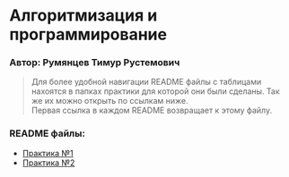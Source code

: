 # Алгоритмизация и программирование  
### Автор: Румянцев Тимур Рустемович  

> Для более удобной навигации README файлы с таблицами нахоятся в папках практики для которой они были сделаны. Так же их можно открыть по ссылкам ниже.  
> Первая ссылка в каждом README возвращает к этому файлу.

### README файлы:
- [Практика №1](https://github.com/Teru3301/KFU/blob/main/Contest-2023-09-12/README.md)
- [Практика №2](https://github.com/Teru3301/KFU/blob/main/Contest-2023-09-19/README.md)
